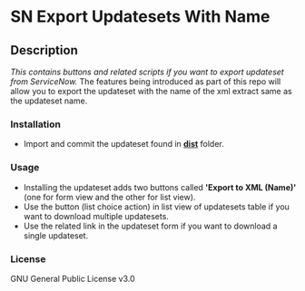 # SN Export Updatesets With Name

## Description

_This contains buttons and related scripts if you want to export updateset from ServiceNow._ The features being introduced as part of this repo will allow you to export the updateset with the name of the xml extract same as the updateset name.

### Installation

- Import and commit the updateset found in [**dist**](/dist) folder.

### Usage

- Installing the updateset adds two buttons called **'Export to XML (Name)'** (one for form view and the other for list view).
- Use the button (list choice action) in list view of updatesets table if you want to download multiple updatesets.
- Use the related link in the updateset form if you want to download a single updateset.
  
### License

GNU General Public License v3.0
